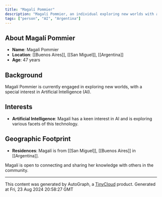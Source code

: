 ```yaml
---
title: "Magalí Pommier"
description: "Magalí Pommier, an individual exploring new worlds with a particular interest in AI."
tags: ["person", "AI", "Argentina"]
---
```


## About Magalí Pommier

- **Name**: Magalí Pommier
- **Location**: [[Buenos Aires]], [[San Miguel]], [[Argentina]]
- **Age**: 47 years

## Background

Magalí Pommier is currently engaged in exploring new worlds, with a special interest in Artificial Intelligence (AI). 

## Interests

- **Artificial Intelligence**: Magalí has a keen interest in AI and is exploring various facets of this technology.

## Geographic Footprint

- **Residences**: Magalí is from [[San Miguel]], [[Buenos Aires]] in [[Argentina]].

Magalí is open to connecting and sharing her knowledge with others in the community.

---
This content was generated by AutoGraph, a [TinyCloud](https://tinycloud.xyz/) product.
Generated at Fri, 23 Aug 2024 20:58:27 GMT